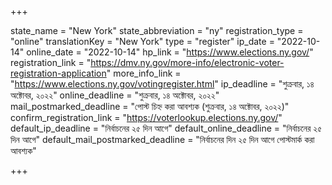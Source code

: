 +++

state_name = "New York"
state_abbreviation = "ny"
registration_type = "online"
translationKey = "New York"
type = "register"
ip_date = "2022-10-14"
online_date = "2022-10-14"
hp_link = "https://www.elections.ny.gov/"
registration_link = "https://dmv.ny.gov/more-info/electronic-voter-registration-application"
more_info_link = "https://www.elections.ny.gov/votingregister.html"
ip_deadline = "শুক্রবার, ১৪ অক্টোবর, ২০২২"
online_deadline = "শুক্রবার, ১৪ অক্টোবর, ২০২২"
mail_postmarked_deadline = "পোস্ট চিহ্ন করা আবশ্যক (শুক্রবার, ১৪ অক্টোবর, ২০২২)"
confirm_registration_link = "https://voterlookup.elections.ny.gov/"
default_ip_deadline = "নির্বাচনের ২৫ দিন আগে"
default_online_deadline = "নির্বাচনের ২৫ দিন আগে"
default_mail_postmarked_deadline = "নির্বাচনের দিন ২৫ দিন আগে পোস্টমার্ক করা আবশ্যক"

+++